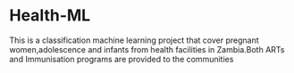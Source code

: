 # Health-ML
This is a classification machine learning project that cover pregnant women,adolescence and infants from health facilities in Zambia.Both ARTs and Immunisation programs are provided to the communities
